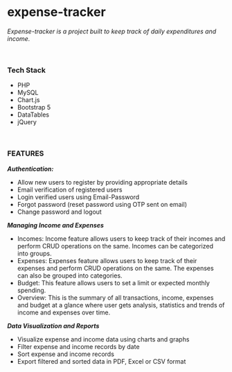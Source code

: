 # expense-tracker
_Expense-tracker is a project built to keep track of daily expenditures and income._

<!-- **Link to the website:** [https://income-expense-trackerr.000webhostapp.com/](https://income-expense-trackerr.000webhostapp.com/) -->
<br/>


### Tech Stack ###
* PHP
* MySQL
* Chart.js
* Bootstrap 5
* DataTables
* jQuery

<br/>

### FEATURES ###
_**Authentication:**_
* Allow new users to register by providing appropriate details
* Email verification of registered users
* Login verified users using Email-Password
* Forgot password (reset password using OTP sent on email)
* Change password and logout

_**Managing Income and Expenses**_
* Incomes: Income feature allows users to keep track of their incomes and perform CRUD operations on the same. Incomes can be categorized into groups.
* Expenses: Expenses feature allows users to keep track of their expenses and perform CRUD operations on the same. The expenses can also be grouped into categories.
* Budget: This feature allows users to set a limit or expected monthly spending.
* Overview: This is the summary of all transactions, income, expenses and budget at a glance where user gets analysis, statistics and trends of income and expenses over time.

_**Data Visualization and Reports**_
* Visualize expense and income data using charts and graphs
* Filter expense and income records by date
* Sort expense and income records
* Export filtered and sorted data in PDF, Excel or CSV format


<br/>